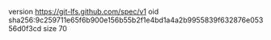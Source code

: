 version https://git-lfs.github.com/spec/v1
oid sha256:9c259711e65f6b900e156b55b2f1e4bd1a4a2b9955839f632876e05356d0f3cd
size 70
